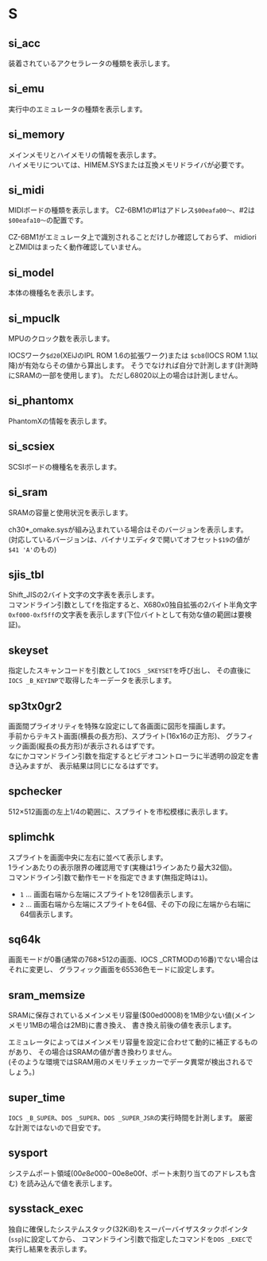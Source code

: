 # S

## si_acc
装着されているアクセラレータの種類を表示します。


## si_emu
実行中のエミュレータの種類を表示します。


## si_memory
メインメモリとハイメモリの情報を表示します。  
ハイメモリについては、HIMEM.SYSまたは互換メモリドライバが必要です。


## si_midi
MIDIボードの種類を表示します。
CZ-6BM1の#1はアドレス`$00eafa00～`、#2は`$00eafa10～`の配置です。

CZ-6BM1がエミュレータ上で識別されることだけしか確認しておらず、
midioriとZMIDIはまったく動作確認していません。


## si_model
本体の機種名を表示します。


## si_mpuclk
MPUのクロック数を表示します。

IOCSワーク`$d20`(XEiJのIPL ROM 1.6の拡張ワーク)または
`$cb8`(IOCS ROM 1.1以降)が有効ならその値から算出します。
そうでなければ自分で計測します(計測時にSRAMの一部を使用します)。
ただし68020以上の場合は計測しません。


## si_phantomx
PhantomXの情報を表示します。


## si_scsiex
SCSIボードの機種名を表示します。


## si_sram
SRAMの容量と使用状況を表示します。

ch30*_omake.sysが組み込まれている場合はそのバージョンを表示します。  
(対応しているバージョンは、バイナリエディタで開いてオフセット`$19`の値が`$41 'A'`のもの)


## sjis_tbl
Shift_JISの2バイト文字の文字表を表示します。  
コマンドライン引数として`f`を指定すると、X680x0独自拡張の2バイト半角文字
`0xf000-0xf5ff`の文字表を表示します(下位バイトとして有効な値の範囲は要検証)。


## skeyset
指定したスキャンコードを引数として`IOCS _SKEYSET`を呼び出し、
その直後に`IOCS _B_KEYINP`で取得したキーデータを表示します。


## sp3tx0gr2
画面間プライオリティを特殊な設定にして各画面に図形を描画します。  
手前からテキスト画面(横長の長方形)、スプライト(16x16の正方形)、
グラフィック画面(縦長の長方形)が表示されるはずです。  
なにかコマンドライン引数を指定するとビデオコントローラに半透明の設定を書き込みますが、
表示結果は同じになるはずです。


## spchecker
512×512画面の左上1/4の範囲に、スプライトを市松模様に表示します。


## splimchk
スプライトを画面中央に左右に並べて表示します。  
1ラインあたりの表示限界の確認用です(実機は1ラインあたり最大32個)。  
コマンドライン引数で動作モードを指定できます(無指定時は`1`)。
- `1` ... 画面右端から左端にスプライトを128個表示します。
- `2` ... 画面右端から左端にスプライトを64個、その下の段に左端から右端に64個表示します。


## sq64k
画面モードが0番(通常の768×512の画面、IOCS _CRTMODの16番)でない場合はそれに変更し、
グラフィック画面を65536色モードに設定します。  


## sram_memsize
SRAMに保存されているメインメモリ容量($00ed0008)を1MB少ない値(メインメモリ1MBの場合は2MB)に書き換え、
書き換え前後の値を表示します。

エミュレータによってはメインメモリ容量を設定に合わせて動的に補正するものがあり、
その場合はSRAMの値が書き換わりません。  
(そのような環境ではSRAM用のメモリチェッカーでデータ異常が検出されるでしょう。)


## super_time
`IOCS _B_SUPER`、`DOS _SUPER`、`DOS _SUPER_JSR`の実行時間を計測します。
厳密な計測ではないので目安です。


## sysport
システムポート領域($00e8e000-$00e8e00f、ポート未割り当てのアドレスも含む)
を読み込んで値を表示します。


## sysstack_exec
独自に確保したシステムスタック(32KiB)をスーパーバイザスタックポインタ(`ssp`)に設定してから、
コマンドライン引数で指定したコマンドを`DOS _EXEC`で実行し結果を表示します。

